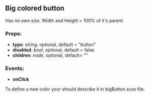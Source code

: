 ## **Big colored button**

Has no own size. Width and Height = 100% of it's parent.

### Props:
* **type**: _string_, optional, default = "button"
* **disabled**: _bool_, optional, default = false
* **children**: _node_, optional, default= ""

### Events:
* **onClick**

To define a new color your should describe it in bigButton.scss file.
